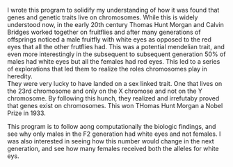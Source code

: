 I wrote this program to solidify my understanding of how it was found that genes and genetic traits live on chromosomes. While this is widely understood now, in the early 20th century Thomas Hunt Morgan and Calvin Bridges worked together on fruitflies and after many generations of offsprings noticed a male fruitfly with white eyes as opposed to the red eyes that all the other frutflies had. This was a potential mendelian trait, and even more interestingly in the subsequent to subsequent generation 50% of males had white eyes but all the females had red eyes. This led to a series of explorations that led them to realize the roles chromosomes play in heredity.  
They were very lucky to have landed on a sex linked trait. One that lives on the 23rd chromosome and only on the X chromose and not on the Y chromosome. By following this hunch, they realized and irrefutaby proved that genes exist on chromosomes. This won THomas Hunt Morgan a Nobel Prize in 1933. 

This program is to follow aong computationally the biologic findings, and see why only males in the F2 generation had white eyes and not females. I was also interested in seeing how this number would change in the next generation, and see how many females received both the alleles for white eys.
